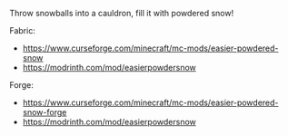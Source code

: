 Throw snowballs into a cauldron, fill it with powdered snow!

Fabric:
- https://www.curseforge.com/minecraft/mc-mods/easier-powdered-snow
- https://modrinth.com/mod/easierpowdersnow

Forge:
- https://www.curseforge.com/minecraft/mc-mods/easier-powdered-snow-forge
- https://modrinth.com/mod/easierpowdersnow

